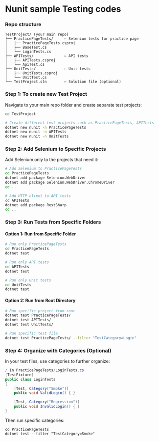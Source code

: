 # Nunit sample Testing codes

### Repo structure

```
TestProject/ (your main repo)
├── PracticePageTests/     ← Selenium tests for practice page
│   ├── PracticePageTests.csproj
│   ├── BaseTest.cs
│   └── LoginTests.cs
├── APITests/              ← API tests
│   ├── APITests.csproj
│   └── ApiTest.cs
├── UnitTests/             ← Unit tests
│   ├── UnitTests.csproj
│   └── UnitTest.cs
└── TestProject.sln        ← Solution file (optional)
```

### Step 1: To create new Test Project

Navigate to your main repo folder and create separate test projects:

```bash
cd TestProject

# Create different test projects such as PracticePageTests, APITests
dotnet new nunit -n PracticePageTests
dotnet new nunit -n APITests
dotnet new nunit -n UnitTests
```

### Step 2: Add Selenium to Specific Projects

Add Selenium only to the projects that need it:

```bash
# Add Selenium to PracticePageTests
cd PracticePageTests
dotnet add package Selenium.WebDriver
dotnet add package Selenium.WebDriver.ChromeDriver
cd ..

# Add HTTP client to API tests
cd APITests
dotnet add package RestSharp
cd ..
```

### Step 3: Run Tests from Specific Folders

#### Option 1: Run from Specific Folder

```bash
# Run only PracticePageTests
cd PracticePageTests
dotnet test

# Run only API tests
cd APITests
dotnet test

# Run only Unit tests
cd UnitTests
dotnet test
```

#### Option 2: Run from Root Directory

```bash
# Run specific project from root
dotnet test PracticePageTests/
dotnet test APITests/
dotnet test UnitTests/

# Run specific test file
dotnet test PracticePageTests/ --filter "TestCategory=Login"
```

### Step 4: Organize with Categories (Optional)

In your test files, use categories to further organize:

```csharp
/ In PracticePageTests/LoginTests.cs
[TestFixture]
public class LoginTests
{
    [Test, Category("Smoke")]
    public void ValidLogin() { }

    [Test, Category("Regression")]
    public void InvalidLogin() { }
}
```

Then run specific categories:

```
cd PracticePageTests
dotnet test --filter "TestCategory=Smoke"
```
